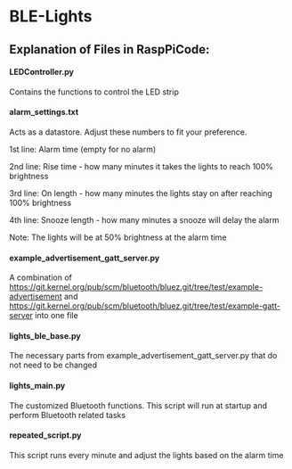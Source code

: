 # BLE-Lights

## Explanation of Files in RaspPiCode:

#### LEDController.py
Contains the functions to control the LED strip

#### alarm_settings.txt
Acts as a datastore. Adjust these numbers to fit your preference. 

1st line: Alarm time (empty for no alarm)

2nd line: Rise time - how many minutes it takes the lights to reach 100% brightness

3rd line: On length - how many minutes the lights stay on after reaching 100% brightness

4th line: Snooze length - how many minutes a snooze will delay the alarm

Note: The lights will be at 50% brightness at the alarm time

#### example_advertisement_gatt_server.py
A combination of https://git.kernel.org/pub/scm/bluetooth/bluez.git/tree/test/example-advertisement and https://git.kernel.org/pub/scm/bluetooth/bluez.git/tree/test/example-gatt-server
into one file

#### lights_ble_base.py
The necessary parts from example_advertisement_gatt_server.py that do not need to be changed

#### lights_main.py
The customized Bluetooth functions. This script will run at startup and perform Bluetooth related tasks

#### repeated_script.py
This script runs every minute and adjust the lights based on the alarm time
